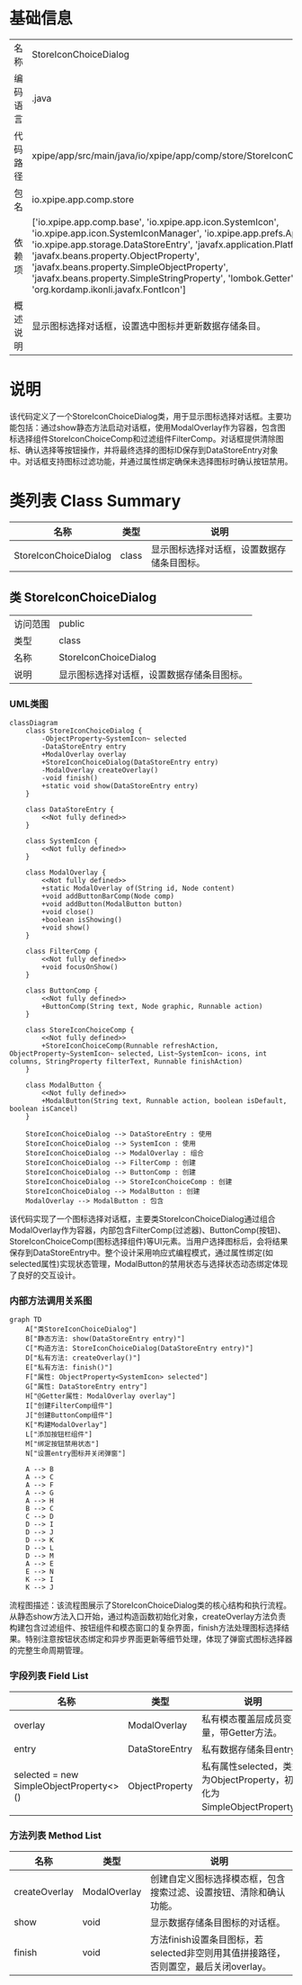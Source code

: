# 基础信息

|      |      |
|------|------|
| 名称 | StoreIconChoiceDialog |
| 编码语言 | .java |
| 代码路径 | xpipe/app/src/main/java/io/xpipe/app/comp/store/StoreIconChoiceDialog.java |
| 包名 | io.xpipe.app.comp.store |
| 依赖项 | ['io.xpipe.app.comp.base', 'io.xpipe.app.icon.SystemIcon', 'io.xpipe.app.icon.SystemIconManager', 'io.xpipe.app.prefs.AppPrefs', 'io.xpipe.app.storage.DataStoreEntry', 'javafx.application.Platform', 'javafx.beans.property.ObjectProperty', 'javafx.beans.property.SimpleObjectProperty', 'javafx.beans.property.SimpleStringProperty', 'lombok.Getter', 'org.kordamp.ikonli.javafx.FontIcon'] |
| 概述说明 | 显示图标选择对话框，设置选中图标并更新数据存储条目。 |

# 说明

该代码定义了一个StoreIconChoiceDialog类，用于显示图标选择对话框。主要功能包括：通过show静态方法启动对话框，使用ModalOverlay作为容器，包含图标选择组件StoreIconChoiceComp和过滤组件FilterComp。对话框提供清除图标、确认选择等按钮操作，并将最终选择的图标ID保存到DataStoreEntry对象中。对话框支持图标过滤功能，并通过属性绑定确保未选择图标时确认按钮禁用。

# 类列表 Class Summary

| 名称   | 类型  | 说明 |
|-------|------|-------------|
| StoreIconChoiceDialog | class | 显示图标选择对话框，设置数据存储条目图标。 |



## 类 StoreIconChoiceDialog

|      |      |
|------|------|
| 访问范围 | public |
| 类型 | class |
| 名称 | StoreIconChoiceDialog |
| 说明 | 显示图标选择对话框，设置数据存储条目图标。 |


### UML类图

```mermaid
classDiagram
    class StoreIconChoiceDialog {
        -ObjectProperty~SystemIcon~ selected
        -DataStoreEntry entry
        +ModalOverlay overlay
        +StoreIconChoiceDialog(DataStoreEntry entry)
        -ModalOverlay createOverlay()
        -void finish()
        +static void show(DataStoreEntry entry)
    }

    class DataStoreEntry {
        <<Not fully defined>>
    }

    class SystemIcon {
        <<Not fully defined>>
    }

    class ModalOverlay {
        <<Not fully defined>>
        +static ModalOverlay of(String id, Node content)
        +void addButtonBarComp(Node comp)
        +void addButton(ModalButton button)
        +void close()
        +boolean isShowing()
        +void show()
    }

    class FilterComp {
        <<Not fully defined>>
        +void focusOnShow()
    }

    class ButtonComp {
        <<Not fully defined>>
        +ButtonComp(String text, Node graphic, Runnable action)
    }

    class StoreIconChoiceComp {
        <<Not fully defined>>
        +StoreIconChoiceComp(Runnable refreshAction, ObjectProperty~SystemIcon~ selected, List~SystemIcon~ icons, int columns, StringProperty filterText, Runnable finishAction)
    }

    class ModalButton {
        <<Not fully defined>>
        +ModalButton(String text, Runnable action, boolean isDefault, boolean isCancel)
    }

    StoreIconChoiceDialog --> DataStoreEntry : 使用
    StoreIconChoiceDialog --> SystemIcon : 使用
    StoreIconChoiceDialog --> ModalOverlay : 组合
    StoreIconChoiceDialog --> FilterComp : 创建
    StoreIconChoiceDialog --> ButtonComp : 创建
    StoreIconChoiceDialog --> StoreIconChoiceComp : 创建
    StoreIconChoiceDialog --> ModalButton : 创建
    ModalOverlay --> ModalButton : 包含
```

该代码实现了一个图标选择对话框，主要类StoreIconChoiceDialog通过组合ModalOverlay作为容器，内部包含FilterComp(过滤器)、ButtonComp(按钮)、StoreIconChoiceComp(图标选择组件)等UI元素。当用户选择图标后，会将结果保存到DataStoreEntry中。整个设计采用响应式编程模式，通过属性绑定(如selected属性)实现状态管理，ModalButton的禁用状态与选择状态动态绑定体现了良好的交互设计。


### 内部方法调用关系图

```mermaid
graph TD
    A["类StoreIconChoiceDialog"]
    B["静态方法: show(DataStoreEntry entry)"]
    C["构造方法: StoreIconChoiceDialog(DataStoreEntry entry)"]
    D["私有方法: createOverlay()"]
    E["私有方法: finish()"]
    F["属性: ObjectProperty<SystemIcon> selected"]
    G["属性: DataStoreEntry entry"]
    H["@Getter属性: ModalOverlay overlay"]
    I["创建FilterComp组件"]
    J["创建ButtonComp组件"]
    K["构建ModalOverlay"]
    L["添加按钮栏组件"]
    M["绑定按钮禁用状态"]
    N["设置entry图标并关闭弹窗"]

    A --> B
    A --> C
    A --> F
    A --> G
    A --> H
    B --> C
    C --> D
    D --> I
    D --> J
    D --> K
    D --> L
    D --> M
    A --> E
    E --> N
    K --> I
    K --> J
```

流程图描述：该流程图展示了StoreIconChoiceDialog类的核心结构和执行流程。从静态show方法入口开始，通过构造函数初始化对象，createOverlay方法负责构建包含过滤组件、按钮组件和模态窗口的复杂界面，finish方法处理图标选择结果。特别注意按钮状态绑定和异步界面更新等细节处理，体现了弹窗式图标选择器的完整生命周期管理。

### 字段列表 Field List

| 名称  | 类型  | 说明 |
|-------|-------|------|
| overlay | ModalOverlay | 私有模态覆盖层成员变量，带Getter方法。 |
| entry | DataStoreEntry | 私有数据存储条目entry |
| selected = new SimpleObjectProperty<>() | ObjectProperty<SystemIcon> | 私有属性selected，类型为ObjectProperty<SystemIcon>，初始化为SimpleObjectProperty。 |

### 方法列表 Method List

| 名称  | 类型  | 说明 |
|-------|-------|------|
| createOverlay | ModalOverlay | 创建自定义图标选择模态框，包含搜索过滤、设置按钮、清除和确认功能。 |
| show | void | 显示数据存储条目图标的对话框。 |
| finish | void | 方法finish设置条目图标，若selected非空则用其值拼接路径，否则置空，最后关闭overlay。 |




